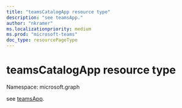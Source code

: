 ```yaml
---
title: "teamsCatalogApp resource type"
description: "see teamsApp."
author: "nkramer"
ms.localizationpriority: medium
ms.prod: "microsoft-teams"
doc_type: resourcePageType
---
```


# teamsCatalogApp resource type

Namespace: microsoft.graph

see [teamsApp](teamsapp.md).


